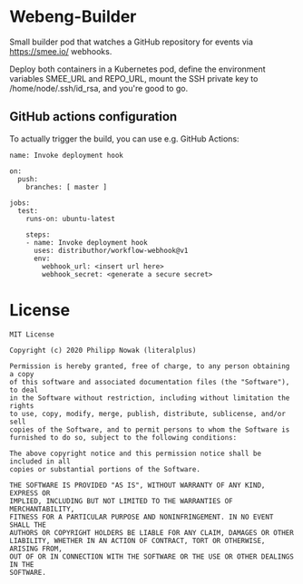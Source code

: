 # Webeng-Builder
Small builder pod that watches a GitHub repository for events via https://smee.io/ webhooks.

Deploy both containers in a Kubernetes pod, define the environment variables
SMEE_URL and REPO_URL, mount the SSH private key to /home/node/.ssh/id_rsa,
and you're good to go.

## GitHub actions configuration
To actually trigger the build, you can use e.g. GitHub Actions:

````
name: Invoke deployment hook

on:
  push:
    branches: [ master ]

jobs:
  test:
    runs-on: ubuntu-latest

    steps:
    - name: Invoke deployment hook
      uses: distributhor/workflow-webhook@v1
      env:
        webhook_url: <insert url here>
        webhook_secret: <generate a secure secret>
````


# License
````
MIT License

Copyright (c) 2020 Philipp Nowak (literalplus)

Permission is hereby granted, free of charge, to any person obtaining a copy
of this software and associated documentation files (the "Software"), to deal
in the Software without restriction, including without limitation the rights
to use, copy, modify, merge, publish, distribute, sublicense, and/or sell
copies of the Software, and to permit persons to whom the Software is
furnished to do so, subject to the following conditions:

The above copyright notice and this permission notice shall be included in all
copies or substantial portions of the Software.

THE SOFTWARE IS PROVIDED "AS IS", WITHOUT WARRANTY OF ANY KIND, EXPRESS OR
IMPLIED, INCLUDING BUT NOT LIMITED TO THE WARRANTIES OF MERCHANTABILITY,
FITNESS FOR A PARTICULAR PURPOSE AND NONINFRINGEMENT. IN NO EVENT SHALL THE
AUTHORS OR COPYRIGHT HOLDERS BE LIABLE FOR ANY CLAIM, DAMAGES OR OTHER
LIABILITY, WHETHER IN AN ACTION OF CONTRACT, TORT OR OTHERWISE, ARISING FROM,
OUT OF OR IN CONNECTION WITH THE SOFTWARE OR THE USE OR OTHER DEALINGS IN THE
SOFTWARE.
````
